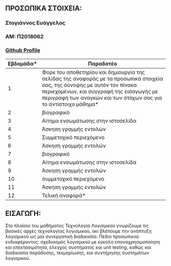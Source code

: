 
## ΠΡΟΣΩΠΙΚΑ ΣΤΟΙΧΕΙΑ:

### Στογιάννος Ευάγγελος
### ΑΜ: Π2018062
### [Github Profile](https://github.com/stovag/)

| Εβδομάδα* | Παραδοτέο |
| --- | --- |
| 1 | Φορκ του αποθετηρίου και δημιουργία της σελίδας της αναφοράς με τα προσωπικά στοιχεία σας, της σύνοψης με αυτόν τον πίνακα περιεχομένων, και συγγραφή της εισαγωγής με περιγραφή των αναγκών και των στόχων σας για το αντίστοιχο μάθημα* |
| 2 | βιογραφικό |
| 3 | Αίτημα ενσωμάτωσης στην ιστοσελίδα |
| 4 | Άσκηση γραμμής εντολών |
| 5 | Συμμετοχικό περιεχόμενο |
| 6 | Άσκηση γραμμής εντολών |
| 7 | βιογραφικό |
| 8 | Αίτημα ενσωμάτωσης στην ιστοσελίδα |
| 9 | Άσκηση γραμμής εντολών |
| 10 | συμμετοχικό περιεχόμενο |
| 11 | Άσκηση γραμμής εντολών |
| 12 | Τελική αναφορά* |

## <a name="P">ΕΙΣΑΓΩΓΗ:</a>
Στο πλαίσιο του μαθήματος Τεχνολογία Λογισμικού γνωρίζουμε τις βασικές αρχές τεχνολογίας λογισμικού, ακι βλέπουμε την ανάπτυξη λογισμικού ως μία συνεργατική διαδικασία. Πεδία προσωπικού ενδιαφέροντος: σχεδιασμός λογισμικού με εύκολη επαναχρησιμοποίηση και επεκτασιμότητα, έλεγχος συστήματος και unit testing, καθώς και διαδικασία παράδοσης, τεκμηρίωσης, και συντήρησης συστημάτων λογισμικού.
